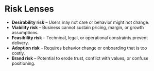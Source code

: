 <!-- Powered by BMAD™ Core -->

# Risk Lenses

- **Desirability risk** – Users may not care or behavior might not change.
- **Viability risk** – Business cannot sustain pricing, margin, or growth assumptions.
- **Feasibility risk** – Technical, legal, or operational constraints prevent delivery.
- **Adoption risk** – Requires behavior change or onboarding that is too costly.
- **Brand risk** – Potential to erode trust, conflict with values, or confuse positioning.
